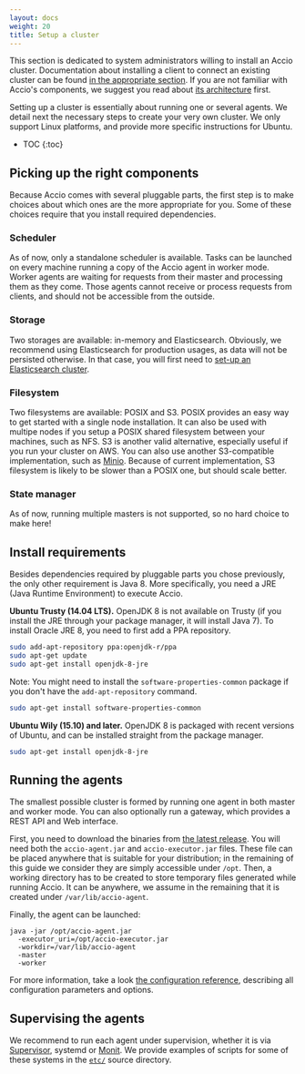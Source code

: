 ```yaml
---
layout: docs
weight: 20
title: Setup a cluster
---
```


This section is dedicated to system administrators willing to install an Accio cluster.
Documentation about installing a client to connect an existing cluster can be found [in the appropriate section](../../user-guide/installing).
If you are not familiar with Accio's components, we suggest you read about [its architecture](../architecture) first.

Setting up a cluster is essentially about running one or several agents.
We detail next the necessary steps to create your very own cluster.
We only support Linux platforms, and provide more specific instructions for Ubuntu.

* TOC
{:toc}

## Picking up the right components
Because Accio comes with several pluggable parts, the first step is to make choices about which ones are the more appropriate for you.
Some of these choices require that you install required dependencies.

### Scheduler
As of now, only a standalone scheduler is available.
Tasks can be launched on every machine running a copy of the Accio agent in worker mode.
Worker agents are waiting for requests from their master and processing them as they come.
Those agents cannot receive or process requests from clients, and should not be accessible from the outside.

### Storage
Two storages are available: in-memory and Elasticsearch.
Obviously, we recommend using Elasticsearch for production usages, as data will not be persisted otherwise.
In that case, you will first need to [set-up an Elasticsearch cluster](https://www.elastic.co/guide/en/elasticsearch/reference/current/_installation.html).

### Filesystem
Two filesystems are available: POSIX and S3.
POSIX provides an easy way to get started with a single node installation.
It can also be used with multipe nodes if you setup a POSIX shared filesystem between your machines, such as NFS.
S3 is another valid alternative, especially useful if you run your cluster on AWS.
You can also use another S3-compatible implementation, such as [Minio](https://www.minio.io/).
Because of current implementation, S3 filesystem is likely to be slower than a POSIX one, but should scale better.

### State manager
As of now, running multiple masters is not supported, so no hard choice to make here!

## Install requirements
Besides dependencies required by pluggable parts you chose previously, the only other requirement is Java 8.
More specifically, you need a JRE (Java Runtime Environment) to execute Accio.

**Ubuntu Trusty (14.04 LTS).**
OpenJDK 8 is not available on Trusty (if you install the JRE through your package manager, it will install Java 7).
To install Oracle JRE 8, you need to first add a PPA repository.

```bash
sudo add-apt-repository ppa:openjdk-r/ppa
sudo apt-get update
sudo apt-get install openjdk-8-jre
```

Note: You might need to install the `software-properties-common` package if you don't have the `add-apt-repository` command.

```bash
sudo apt-get install software-properties-common
```

**Ubuntu Wily (15.10) and later.**
OpenJDK 8 is packaged with recent versions of Ubuntu, and can be installed straight from the package manager.

```bash
sudo apt-get install openjdk-8-jre
```

## Running the agents
The smallest possible cluster is formed by running one agent in both master and worker mode.
You can also optionally run a gateway, which provides a REST API and Web interface.

First, you need to download the binaries from [the latest release](https://github.com/privamov/accio/releases/latest).
You will need both the `accio-agent.jar` and `accio-executor.jar` files.
These file can be placed anywhere that is suitable for your distribution;
in the remaining of this guide we consider they are simply accessible under `/opt`.
Then, a working directory has to be created to store temporary files generated while running Accio.
It can be anywhere, we assume in the remaining that it is created under `/var/lib/accio-agent`.

Finally, the agent can be launched:

```
java -jar /opt/accio-agent.jar
  -executor_uri=/opt/accio-executor.jar
  -workdir=/var/lib/accio-agent
  -master 
  -worker
```

For more information, take a look [the configuration reference](../configuration), describing all configuration parameters and options.

## Supervising the agents
We recommend to run each agent under supervision, whether it is via [Supervisor](http://supervisord.org/), systemd or [Monit](https://mmonit.com/monit/).
We provide examples of scripts for some of these systems in the [`etc/`](https://github.com/privamov/accio/tree/master/etc) source directory.
